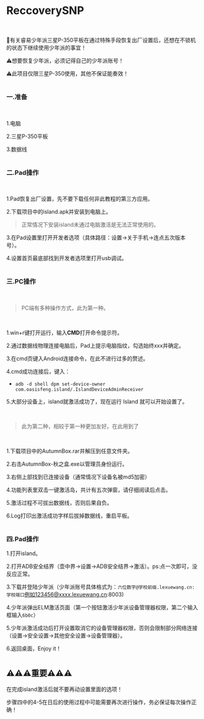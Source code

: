 # ReccoverySNP

<br/>

🔔有关睿易少年派三星P-350平板在通过特殊手段恢复出厂设置后，还想在不锁机的状态下继续使用少年派的事宜！

⚠️想要恢复少年派，必须记得自己的少年派账号！

⚠️此项目仅限三星P-350使用，其他不保证能奏效！

#    
### 一.准备

<br/>

1.电脑

2.三星P-350平板

3.数据线

#  

### 二.Pad操作

<br/>

1.Pad恢复出厂设置，先不要下载任何非此教程的第三方应用。

2.下载项目中的island.apk并安装到电脑上。

> 正常情况下安装island未通过电脑激活是无法正常使用的。

3.在Pad设置里打开开发者选项（具体路径：设置→关于手机→连点五次版本号）。

4.设置首页最底部找到开发者选项里打开usb调试。

#  

### 三.PC操作

<br/>

> PC端有多种操作方式，此为第一种。

<br/>

1.win+r键打开运行，输入**CMD**打开命令提示符。

2.通过数据线物理连接电脑后，Pad上提示电脑指纹，勾选始终xxx并确定。

3.在cmd页键入Android连接命令，在此不进行过多的赘述。

4.cmd成功连接后，键入：

+ `adb -d shell dpm set-device-owner com.oasisfeng.island/.IslandDeviceAdminReceiver`


5.大部分设备上，island就激活成功了，现在运行 Island 就可以开始设置了。

<br/>

> 此为第二种，相较于第一种更加友好。在此用到了

<br/>

1.下载项目中的AutumnBox.rar并解压到任意文件夹。

2.右击AutumnBox-秋之盒.exe以管理员身份运行。

3.右侧上部找到已连接设备（通常情况下设备名被md5加密）

4.功能列表里双击一键激活岛，共计有五次弹窗，请仔细阅读后点击。

5.激活过程不可拔出数据线，否则后果自负。

6.Log打印出激活成功字样后拔掉数据线，重启平板。

#  

### 四.Pad操作

1.打开island。

2.打开ADB安全结界（壶中界→设置→ADB安全结界→激活）。ps:点一次即可，没反应正常。

3.下载并登陆少年派（少年派账号具体格式为：`六位数字@学校前缀.lexuewang.cn:学校端口`例如123456@xxxx.lexuewang.cn:8003)

4.少年派弹出ELM激活页面（第一个按钮激活少年派设备管理器权限，第二个输入框输入`6b0c`）

5.少年派激活成功后打开设置取消它的设备管理器权限，否则会限制部分网络连接（设置→安全设置→其他安全设置→设备管理器）。

6.返回桌面，Enjoy it！

#  


## ⚠️⚠️⚠️重要⚠️⚠️⚠️

在完成island激活后就不要再动设置里面的选项！

步骤四中的4-5在日后的使用过程中可能需要再次进行操作，务必保证每次操作正确！
